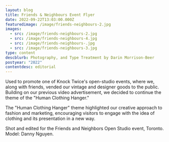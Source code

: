 ```yaml
---
layout: blog
title: Friends & Neighbours Event Flyer
date: 2022-09-22T13:03:00.000Z
featuredimage: /image/friends-neighbours-2.jpg
images:
  - src: /image/friends-neighbours-2.jpg
  - src: /image/friends-neighbours-4.jpg
  - src: /image/friends-neighbours-.jpg
  - src: /image/friends-neighbours-3.jpg
type: content
descblurb: Photography, and Type Treatment by Darin Morrison-Beer
postyear: "2022"
contentdesc: editorial
---
```

Used to promote one of Knock Twice's open-studio events, where we, along with friends, vended our vintage and designer goods to the public. Building on our previous video advertisement, we decided to continue the theme of the "Human Clothing Hanger."


The "Human Clothing Hanger" theme highlighted our creative approach to fashion and marketing, encouraging visitors to engage with the idea of clothing and its presentation in a new way.



Shot and edited for the Friends and Neighbors Open Studio event, Toronto. Model: Danny Nguyen. 
